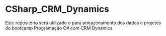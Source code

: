 # CSharp_CRM_Dynamics
Este repositório será utilizado o para armazenamento dos dados e projetos do bootcamp Programação C# com CRM Dynamics
